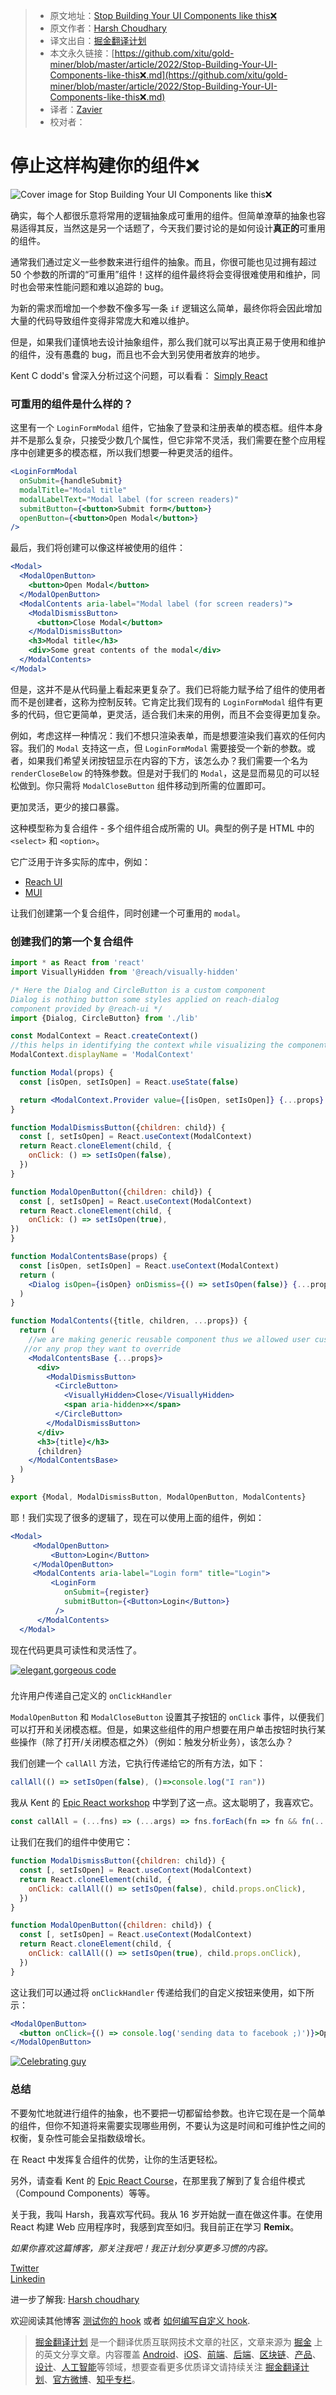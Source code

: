 > * 原文地址：[Stop Building Your UI Components like this❌](https://dev.to/harshkc/stop-building-your-ui-components-like-this-19il)
> * 原文作者：[Harsh Choudhary](https://dev.to/harshkc)
> * 译文出自：[掘金翻译计划](https://github.com/xitu/gold-miner)
> * 本文永久链接：[https://github.com/xitu/gold-miner/blob/master/article/2022/Stop-Building-Your-UI-Components-like-this❌.md](https://github.com/xitu/gold-miner/blob/master/article/2022/Stop-Building-Your-UI-Components-like-this❌.md)
> * 译者：[Zavier](https://github.com/zaviertang)
> * 校对者：

# 停止这样构建你的组件❌
![Cover image for Stop Building Your UI Components like this❌](https://res.cloudinary.com/practicaldev/image/fetch/s--PzuOdW7I--/c_imagga_scale,f_auto,fl_progressive,h_420,q_auto,w_1000/https://dev-to-uploads.s3.amazonaws.com/uploads/articles/j0zvwcrp5zjkq1dd6yl0.jpg)


确实，每个人都很乐意将常用的逻辑抽象成可重用的组件。但简单潦草的抽象也容易适得其反，当然这是另一个话题了，今天我们要讨论的是如何设计**真正的**可重用的组件。

通常我们通过定义一些参数来进行组件的抽象。而且，你很可能也见过拥有超过 50 个参数的所谓的“可重用”组件！这样的组件最终将会变得很难使用和维护，同时也会带来性能问题和难以追踪的 bug。

为新的需求而增加一个参数不像多写一条 `if` 逻辑这么简单，最终你将会因此增加大量的代码导致组件变得非常庞大和难以维护。

但是，如果我们谨慎地去设计抽象组件，那么我们就可以写出真正易于使用和维护的组件，没有愚蠢的 bug，而且也不会大到另使用者放弃的地步。

Kent C dodd's 曾深入分析过这个问题，可以看看：
[Simply React](https://www.youtube.com/watch?v=AiJ8tRRH0f8&list=PLV5CVI1eNcJgNqzNwcs4UKrlJdhfDjshf)

### [](https://dev.to/harshkc/stop-building-your-ui-components-like-this-19il#how-does-a-reusable-component-looks-like)可重用的组件是什么样的？

这里有一个 `LoginFormModal` 组件，它抽象了登录和注册表单的模态框。组件本身并不是那么复杂，只接受少数几个属性，但它非常不灵活，我们需要在整个应用程序中创建更多的模态框，所以我们想要一种更灵活的组件。 

```jsx
<LoginFormModal
  onSubmit={handleSubmit}
  modalTitle="Modal title"
  modalLabelText="Modal label (for screen readers)"
  submitButton={<button>Submit form</button>}
  openButton={<button>Open Modal</button>}
/>

```



最后，我们将创建可以像这样被使用的组件：

```jsx
<Modal>
  <ModalOpenButton>
    <button>Open Modal</button>
  </ModalOpenButton>
  <ModalContents aria-label="Modal label (for screen readers)">
    <ModalDismissButton>
      <button>Close Modal</button>
    </ModalDismissButton>
    <h3>Modal title</h3>
    <div>Some great contents of the modal</div>
  </ModalContents>
</Modal>
```


但是，这并不是从代码量上看起来更复杂了。我们已将能力赋予给了组件的使用者而不是创建者，这称为控制反转。它肯定比我们现有的 `LoginFormModal` 组件有更多的代码，但它更简单，更灵活，适合我们未来的用例，而且不会变得更加复杂。

例如，考虑这样一种情况：我们不想只渲染表单，而是想要渲染我们喜欢的任何内容。我们的 `Modal` 支持这一点，但 `LoginFormModal` 需要接受一个新的参数。或者，如果我们希望关闭按钮显示在内容的下方，该怎么办？我们需要一个名为 `renderCloseBelow` 的特殊参数。但是对于我们的 `Modal`，这是显而易见的可以轻松做到。你只需将 `ModalCloseButton` 组件移动到所需的位置即可。

更加灵活，更少的接口暴露。

这种模型称为复合组件 - 多个组件组合成所需的 UI。典型的例子是 HTML 中的 `<select>` 和 `<option>`。

它广泛用于许多实际的库中，例如：

-   [Reach UI](https://reacttraining.com/reach-ui)
-   [MUI](https://mui.com/)

让我们创建第一个复合组件，同时创建一个可重用的 `modal`。

### [](https://dev.to/harshkc/stop-building-your-ui-components-like-this-19il#building-our-first-compound-component)创建我们的第一个复合组件

```jsx
import * as React from 'react'
import VisuallyHidden from '@reach/visually-hidden'

/* Here the Dialog and CircleButton is a custom component 
Dialog is nothing button some styles applied on reach-dialog 
component provided by @reach-ui */
import {Dialog, CircleButton} from './lib'

const ModalContext = React.createContext()
//this helps in identifying the context while visualizing the component tree
ModalContext.displayName = 'ModalContext'

function Modal(props) {
  const [isOpen, setIsOpen] = React.useState(false)

  return <ModalContext.Provider value={[isOpen, setIsOpen]} {...props} />
}

function ModalDismissButton({children: child}) {
  const [, setIsOpen] = React.useContext(ModalContext)
  return React.cloneElement(child, {
    onClick: () => setIsOpen(false),
  })
}

function ModalOpenButton({children: child}) {
  const [, setIsOpen] = React.useContext(ModalContext)
  return React.cloneElement(child, {
    onClick: () => setIsOpen(true),
})
}

function ModalContentsBase(props) {
  const [isOpen, setIsOpen] = React.useContext(ModalContext)
  return (
    <Dialog isOpen={isOpen} onDismiss={() => setIsOpen(false)} {...props} />
  )
}

function ModalContents({title, children, ...props}) {
  return (
    //we are making generic reusable component thus we allowed user custom styles
   //or any prop they want to override
    <ModalContentsBase {...props}>
      <div>
        <ModalDismissButton>
          <CircleButton>
            <VisuallyHidden>Close</VisuallyHidden>
            <span aria-hidden>×</span>
          </CircleButton>
        </ModalDismissButton>
      </div>
      <h3>{title}</h3>
      {children}
    </ModalContentsBase>
  )
}

export {Modal, ModalDismissButton, ModalOpenButton, ModalContents}
```

耶！我们实现了很多的逻辑了，现在可以使用上面的组件，例如： 

```jsx
<Modal>
     <ModalOpenButton>
         <Button>Login</Button>
     </ModalOpenButton>
     <ModalContents aria-label="Login form" title="Login">
         <LoginForm
            onSubmit={register}
            submitButton={<Button>Login</Button>}
          />
      </ModalContents>
  </Modal>
```

现在代码更具可读性和灵活性了。

[![elegant,gorgeous code](https://i.giphy.com/media/XxSIGiSOCEBr8G6cxB/giphy-downsized.gif)](https://i.giphy.com/media/XxSIGiSOCEBr8G6cxB/giphy-downsized.gif)

### [](https://dev.to/harshkc/stop-building-your-ui-components-like-this-19il#bonus-allowing-users-to-pass-their-own-onclickhandler)

允许用户传递自己定义的 `onClickHandler`

`ModalOpenButton` 和 `ModalCloseButton` 设置其子按钮的 `onClick` 事件，以便我们可以打开和关闭模态框。但是，如果这些组件的用户想要在用户单击按钮时执行某些操作（除了打开/关闭模态框之外）（例如：触发分析业务），该怎么办？

我们创建一个 `callAll` 方法，它执行传递给它的所有方法，如下：

```js
callAll(() => setIsOpen(false), ()=>console.log("I ran"))
```

我从 Kent 的 [Epic React workshop](https://epicreact.dev/) 中学到了这一点。这太聪明了，我喜欢它。 

```js
const callAll = (...fns) => (...args) => fns.forEach(fn => fn && fn(...args))
```

让我们在我们的组件中使用它：

```jsx
function ModalDismissButton({children: child}) {
  const [, setIsOpen] = React.useContext(ModalContext)
  return React.cloneElement(child, {
    onClick: callAll(() => setIsOpen(false), child.props.onClick),
  })
}

function ModalOpenButton({children: child}) {
  const [, setIsOpen] = React.useContext(ModalContext)
  return React.cloneElement(child, {
    onClick: callAll(() => setIsOpen(true), child.props.onClick),
  })
}
```

这让我们可以通过将 `onClickHandler` 传递给我们的自定义按钮来使用，如下所示：

```jsx
<ModalOpenButton>
  <button onClick={() => console.log('sending data to facebook ;)')}>Open Modal</button>
</ModalOpenButton>
```

[![Celebrating guy](https://i.giphy.com/media/Kg8U9SYO3yBHlG7gIC/giphy.gif)](https://i.giphy.com/media/Kg8U9SYO3yBHlG7gIC/giphy.gif)

### [](https://dev.to/harshkc/stop-building-your-ui-components-like-this-19il#conclusion)总结

不要匆忙地就进行组件的抽象，也不要把一切都留给参数。也许它现在是一个简单的组件，但你不知道将来需要实现哪些用例，不要认为这是时间和可维护性之间的权衡，复杂性可能会呈指数级增长。

在 React 中发挥复合组件的优势，让你的生活更轻松。

另外，请查看 Kent 的 [Epic React Course](https://epicreact.dev/)，在那里我了解到了复合组件模式（Compound Components）等等。

关于我，我叫 Harsh，我喜欢写代码。我从 16 岁开始就一直在做这件事。在使用 React 构建 Web 应用程序时，我感到宾至如归。我目前正在学习 **Remix**。


_如果你喜欢这篇博客，那关注我吧！我正计划分享更多习惯的内容。_

[Twitter](https://www.twitter.com/harshkc99)  
[Linkedin](https://www.linkedin.com/in/harshkc99)

进一步了解我: [Harsh choudhary](https://harshkc.tech/)

欢迎阅读其他博客 [测试你的 hook](https://dev.to/harshkc/a-quick-guide-to-testing-custom-react-hooks-48ce) 或者 [如何编写自定义 hook](https://dev.to/harshkc/i-promise-this-hook-will-blow-up-your-1000-lines-of-async-codept-2-3ofb).

> [掘金翻译计划](https://github.com/xitu/gold-miner) 是一个翻译优质互联网技术文章的社区，文章来源为 [掘金](https://juejin.im) 上的英文分享文章。内容覆盖 [Android](https://github.com/xitu/gold-miner#android)、[iOS](https://github.com/xitu/gold-miner#ios)、[前端](https://github.com/xitu/gold-miner#前端)、[后端](https://github.com/xitu/gold-miner#后端)、[区块链](https://github.com/xitu/gold-miner#区块链)、[产品](https://github.com/xitu/gold-miner#产品)、[设计](https://github.com/xitu/gold-miner#设计)、[人工智能](https://github.com/xitu/gold-miner#人工智能)等领域，想要查看更多优质译文请持续关注 [掘金翻译计划](https://github.com/xitu/gold-miner)、[官方微博](http://weibo.com/juejinfanyi)、[知乎专栏](https://zhuanlan.zhihu.com/juejinfanyi)。
